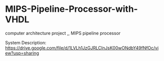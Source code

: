 # MIPS-Pipeline-Processor-with-VHDL
computer architecture project ,, MIPS pipeline processor 

System Description:
https://drive.google.com/file/d/1LVLh1JzGJRLCInJsK00wONdbY49fNfOc/view?usp=sharing
